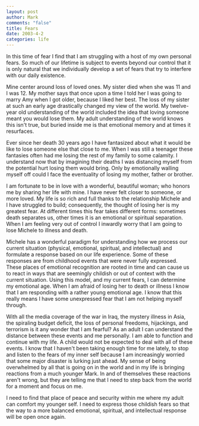 ```yaml
--- 
layout: post
author: Mark
comments: "false"
title: Fears
date: 2003-4-2
categories: life
---
```

In this time of fear I find that I am struggling with a host of my own personal fears. So much of our lifetime is subject to events beyond our control that it is only natural that we individually develop a set of fears that try to interfere with our daily existence.

Mine center around loss of loved ones. My sister died when she was 11 and I was 12. My mother says that once upon a time I told her I was going to marry Amy when I got older, because I liked her best. The loss of my sister at such an early age drastically changed my view of the world. My twelve-year old understanding of the world included the idea that loving someone meant you would lose them. My adult understanding of the world knows this isn't true, but buried inside me is that emotional memory and at times it resurfaces.

Ever since her death 30 years ago I have fantasized about what it would be like to lose someone else that close to me. When I was still a teenager these fantasies often had me losing the rest of my family to some calamity. I understand now that by imagining their deaths I was distancing myself from the potential hurt losing them would bring. Only by emotionally walling myself off could I face the eventuality of losing my mother, father or brother.

I am fortunate to be in love with a wonderful, beautiful woman; who honors me by sharing her life with mine. I have never felt closer to someone, or more loved. My life is so rich and full thanks to the relationship Michele and I have struggled to build; consequently, the thought of losing her is my greatest fear. At different times this fear takes different forms: sometimes death separates us, other times it is an emotional or spiritual separation. When I am feeling very out of control I inwardly worry that I am going to lose Michele to illness and death.

Michele has a wonderful paradigm for understanding how we process our current situation (physical, emotional, spiritual, and intellectual) and formulate a response based on our life experience. Some of these responses are from childhood events that were never fully expressed. These places of emotional recognition are rooted in time and can cause us to react in ways that are seemingly childish or out of context with the current situation. Using this model, and my current fears, I can determine my emotional age. When I am afraid of losing her to death or illness I know that I am responding with a rather young emotional age. I know that this really means I have some unexpressed fear that I am not helping myself through.

With all the media coverage of the war in Iraq, the mystery illness in Asia, the spiraling budget deficit, the loss of personal freedoms, hijackings, and terrorism is it any wonder that I am fearful? As an adult I can understand the distance between these events and me personally. I am able to function and continue with my life. A child would not be expected to deal with all of these events. I know that I haven't been taking enough time for me lately, to stop and listen to the fears of my inner self because I am increasingly worried that some major disaster is lurking just ahead. My sense of being overwhelmed by all that is going on in the world and in my life is bringing reactions from a much younger Mark. In and of themselves these reactions aren't wrong, but they are telling me that I need to step back from the world for a moment and focus on me.

I need to find that place of peace and security within me where my adult can comfort my younger self. I need to express those childish fears so that the way to a more balanced emotional, spiritual, and intellectual response will be open once again.
